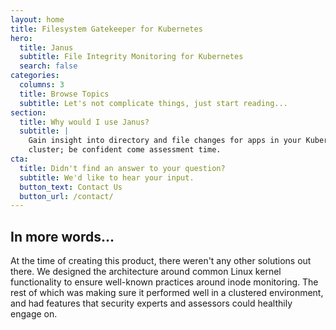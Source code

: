 ```yaml
---
layout: home
title: Filesystem Gatekeeper for Kubernetes
hero:
  title: Janus
  subtitle: File Integrity Monitoring for Kubernetes
  search: false
categories:
  columns: 3
  title: Browse Topics
  subtitle: Let's not complicate things, just start reading...
section:
  title: Why would I use Janus?
  subtitle: |
    Gain insight into directory and file changes for apps in your Kubernetes
    cluster; be confident come assessment time.
cta:
  title: Didn't find an answer to your question?
  subtitle: We'd like to hear your input.
  button_text: Contact Us
  button_url: /contact/
---
```


## In more words...

At the time of creating this product, there weren't any other solutions out
there. We designed the architecture around common Linux kernel functionality to
ensure well-known practices around inode monitoring. The rest of which was
making sure it performed well in a clustered environment, and had features that
security experts and assessors could healthily engage on.
